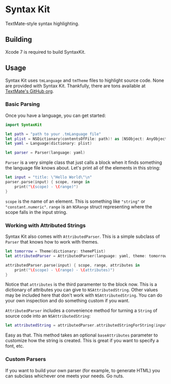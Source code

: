 # Syntax Kit

TextMate-style syntax highlighting.


## Building

Xcode 7 is required to build SyntaxKit.


## Usage

Syntax Kit uses `tmLanguage` and `tmTheme` files to highlight source code. None are provided with Syntax Kit. Thankfully, there are tons available at [TextMate's GitHub org](https://github.com/textmate).

### Basic Parsing

Once you have a language, you can get started:

```swift
import SyntaxKit

let path = "path to your .tmLanguage file"
let plist = NSDictionary(contentsOfFile: path)! as [NSObject: AnyObject]
let yaml = Language(dictionary: plist)

let parser = Parser(language: yaml)
```

`Parser` is a very simple class that just calls a block when it finds something the language file knows about. Let's print all of the elements in this string:

```swift
let input = "title: \"Hello World\"\n"
parser.parse(input) { scope, range in
    print("\(scope) - \(range)")
}
```

`scope` is the name of an element. This is something like `"string"` or `"constant.numeric"`. `range` is an `NSRange` struct representing where the scope falls in the input string.


### Working with Attributed Strings

Syntax Kit also comes with `AttributedParser`. This is a simple subclass of `Parser` that knows how to work with themes.

```swift
let tomorrow = Theme(dictionary: themePlist)
let attributedParser = AttributedParser(language: yaml, theme: tomorrow)

attributedParser.parse(input) { scope, range, attributes in
    print("\(scope) - \(range) - \(attributes)")
}
```

Notice that `attributes` is the third paramenter to the block now. This is a dictionary of attributes you can give to `NSAttributedString`. Other values may be included here that don't work with `NSAttributedString`. You can do your own inspection and do something custom if you want.

`AttributedParser` includes a convenience method for turning a `String` of source code into an `NSAttributedString`:

```swift
let attributedString = attributedParser.attributedStringForString(input)
```

Easy as that. This method takes an optional `baseAttributes` parameter to customize how the string is created. This is great if you want to specify a font, etc.


### Custom Parsers

If you want to build your own parser (for example, to generate HTML) you can subclass whichever one meets your needs. Go nuts.
